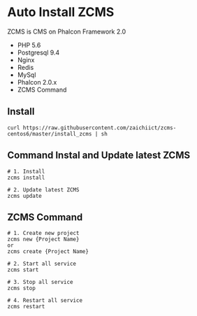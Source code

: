 # Auto Install ZCMS
ZCMS is CMS on Phalcon Framework 2.0

* PHP 5.6
* Postgresql 9.4
* Nginx
* Redis
* MySql
* Phalcon 2.0.x
* ZCMS Command

## Install
```
curl https://raw.githubusercontent.com/zaichiict/zcms-centos6/master/install_zcms | sh
```

## Command Instal and Update latest ZCMS
```
# 1. Install
zcms install

# 2. Update latest ZCMS
zcms update
```

## ZCMS Command
```
# 1. Create new project
zcms new {Project Name}
or
zcms create {Project Name}

# 2. Start all service
zcms start

# 3. Stop all service
zcms stop

# 4. Restart all service
zcms restart
```
